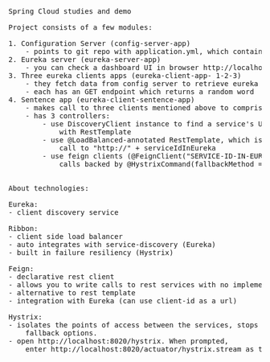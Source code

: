 <pre>
Spring Cloud studies and demo

Project consists of a few modules:

1. Configuration Server (config-server-app)
    - points to git repo with application.yml, which contains uri to eureka server
2. Eureka server (eureka-server-app)
    - you can check a dashboard UI in browser http://localhost:8010/
3. Three eureka clients apps (eureka-client-app- 1-2-3)
    - they fetch data from config server to retrieve eureka server uri, then register themselves on it
    - each has an GET endpoint which returns a random word
4. Sentence app (eureka-client-sentence-app)
    - makes call to three clients mentioned above to comprise a sentence
    - has 3 controllers:
        - use DiscoveryClient instance to find a service's URI by client-id and make a call to that URI
            with RestTemplate
        - use @LoadBalanced-annotated RestTemplate, which is automatically hooked into Ribbon, make a 
            call to "http://" + serviceIdInEureka
        - use feign clients (@FeignClient("SERVICE-ID-IN-EUREKA")) to call word clients.
            calls backed by @HystrixCommand(fallbackMethod = "getFallbackVerb")


About technologies:

Eureka:
- client discovery service

Ribbon:
- client side load balancer
- auto integrates with service-discovery (Eureka)
- built in failure resiliency (Hystrix)

Feign:
- declarative rest client
- allows you to write calls to rest services with no implementation code
- alternative to rest template
- integration with Eureka (can use client-id as a url)

Hystrix:
- isolates the points of access between the services, stops cascading failures across them and provides the 
    fallback options.
- open http://localhost:8020/hystrix. When prompted, 
    enter http://localhost:8020/actuator/hystrix.stream as the host to monitor.
</pre>
